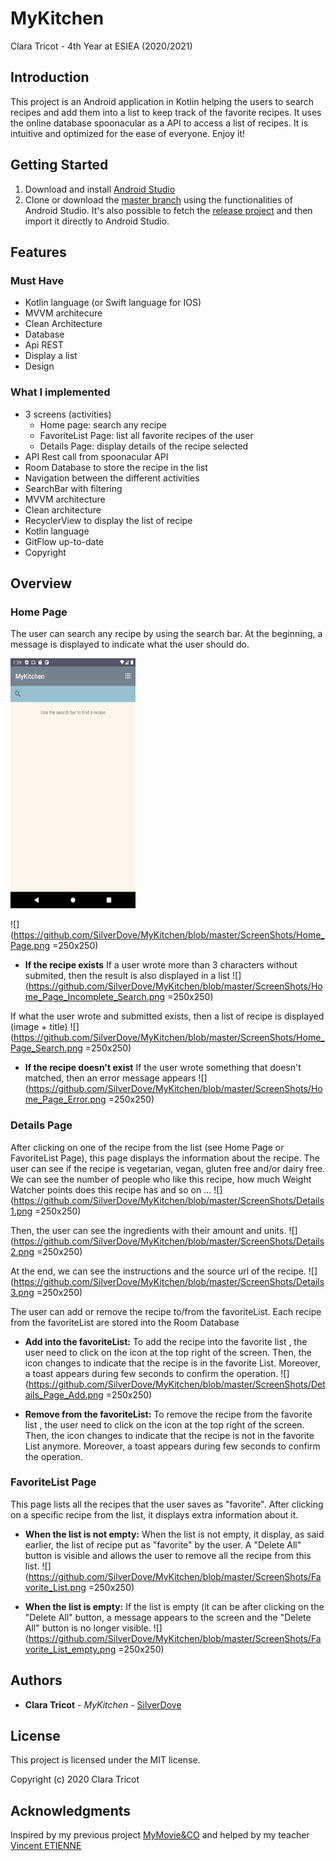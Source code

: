 # MyKitchen
Clara Tricot - 4th Year at ESIEA (2020/2021)

## Introduction
This project is an Android application in Kotlin helping the users to search recipes and add them into a list to keep track of the favorite recipes.
It uses the online database spoonacular as a API to access a list of recipes.
It is intuitive and optimized for the ease of everyone. Enjoy it!

## Getting Started
1. Download and install [Android Studio](https://developer.android.com/studio/)
2. Clone or download the [master branch](https://github.com/SilverDove/MyKitchen.git) using the functionalities of Android Studio. 
It's also possible to fetch the [release project]() and then import it directly to Android Studio.


## Features

### Must Have
* Kotlin language (or Swift language for IOS)
* MVVM architecure
* Clean Architecture
* Database
* Api REST
* Display a list
* Design

### What I implemented
* 3 screens (activities)
    * Home page: search any recipe
    * FavoriteList Page: list all favorite recipes of the user
    * Details Page: display details of the recipe selected
* API Rest call from spoonacular API
* Room Database to store the recipe in the list
* Navigation between the different activities
* SearchBar with filtering
* MVVM architecture
* Clean architecture
* RecyclerView to display the list of recipe
* Kotlin language
* GitFlow up-to-date
* Copyright


 ## Overview
 
 ### Home Page
  The user can search any recipe by using the search bar. At the beginning, a message is displayed to indicate what the user should do.
  
  <img src="https://github.com/SilverDove/MyKitchen/blob/master/ScreenShots/Home_Page.png" width="200" height="400" />

 
 ![](https://github.com/SilverDove/MyKitchen/blob/master/ScreenShots/Home_Page.png =250x250)

 * **If the recipe exists** 
 If a user wrote more than 3 characters without submited, then the result is also displayed in a list
  ![](https://github.com/SilverDove/MyKitchen/blob/master/ScreenShots/Home_Page_Incomplete_Search.png =250x250)
  
 If what the user wrote and submitted exists, then a list of recipe is displayed (image + title)
  ![](https://github.com/SilverDove/MyKitchen/blob/master/ScreenShots/Home_Page_Search.png =250x250)
 
 * **If the recipe doesn't exist** If the user wrote something that doesn't matched, then an error message appears
  ![](https://github.com/SilverDove/MyKitchen/blob/master/ScreenShots/Home_Page_Error.png =250x250)
 
 ### Details Page
 After clicking on one of the recipe from the list (see Home Page or FavoriteList Page), this page displays the information about the recipe. 
 The user can see if the recipe is vegetarian, vegan, gluten free and/or dairy free. 
 We can see the number of people who like this recipe, how much Weight Watcher points does this recipe has and so on ...
 ![](https://github.com/SilverDove/MyKitchen/blob/master/ScreenShots/Details1.png =250x250)
 
 Then, the user can see the ingredients with their amount and units. 
 ![](https://github.com/SilverDove/MyKitchen/blob/master/ScreenShots/Details2.png =250x250)

At the end, we can see the instructions and the source url of the recipe.
![](https://github.com/SilverDove/MyKitchen/blob/master/ScreenShots/Details3.png =250x250)
 
 The user can add or remove the recipe to/from the favoriteList. Each recipe from the favoriteList are stored into the Room Database
  * **Add into the favoriteList:** 
  To add the recipe into the favorite list , the user need to click on the icon at the top right of the screen. Then, the icon changes to indicate that the recipe is in the favorite List. Moreover, a toast appears during few seconds to confirm the operation.
  ![](https://github.com/SilverDove/MyKitchen/blob/master/ScreenShots/Details_Page_Add.png =250x250) 
 
  * **Remove from the favoriteList:** 
  To remove the recipe from the favorite list , the user need to click on the icon at the top right of the screen. Then, the icon changes to indicate that the recipe is not in the favorite List anymore. Moreover, a toast appears during few seconds to confirm the operation.
 ![]()

 ### FavoriteList Page
 This page lists all the recipes that the user saves as "favorite". After clicking on a specific recipe from the list, it displays extra information about it. 

 * **When the list is not empty:** 
 When the list is not empty, it display, as said earlier, the list of recipe put as "favorite" by the user. A "Delete All" button is visible and allows the user to remove all the recipe from this list.
 ![](https://github.com/SilverDove/MyKitchen/blob/master/ScreenShots/Favorite_List.png =250x250)
 
 * **When the list is empty:** 
 If the list is empty (it can be after clicking on the "Delete All" button, a message appears to the screen and the "Delete All" button is no longer visible.
 ![](https://github.com/SilverDove/MyKitchen/blob/master/ScreenShots/Favorite_List_empty.png =250x250)    

 ## Authors
  * **Clara Tricot** - *MyKitchen* - [SilverDove](https://github.com/SilverDove)
 
 ## License
 This project is licensed under the MIT license.

 Copyright (c) 2020 Clara Tricot
 
 ## Acknowledgments
 Inspired by my previous project [MyMovie&CO](https://github.com/SilverDove/MyMoviesAndCO) and helped by my teacher [Vincent ETIENNE](https://github.com/vincent-etienne)
  
  
